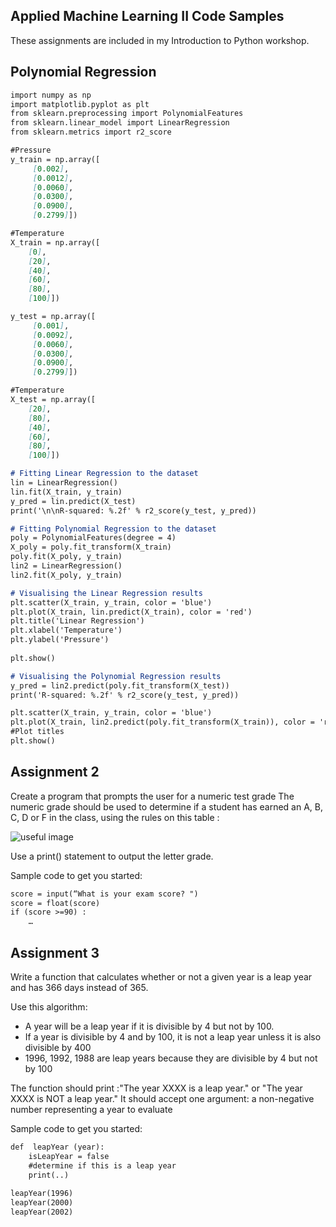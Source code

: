 ## Applied Machine Learning II Code Samples

These assignments are included in my Introduction to Python workshop.


## Polynomial Regression

```markdown
import numpy as np 
import matplotlib.pyplot as plt 
from sklearn.preprocessing import PolynomialFeatures
from sklearn.linear_model import LinearRegression 
from sklearn.metrics import r2_score

#Pressure
y_train = np.array([
     [0.002],
     [0.0012],
     [0.0060],
     [0.0300],
     [0.0900],
     [0.2799]])

#Temperature
X_train = np.array([
    [0],	
    [20],	
    [40],	
    [60],	
    [80],	
    [100]])

y_test = np.array([
     [0.001],
     [0.0092],
     [0.0060],
     [0.0300],
     [0.0900],
     [0.2799]])

#Temperature
X_test = np.array([
    [20],	
    [80],	
    [40],	
    [60],	
    [80],	
    [100]])

# Fitting Linear Regression to the dataset 
lin = LinearRegression()
lin.fit(X_train, y_train) 
y_pred = lin.predict(X_test)
print('\n\nR-squared: %.2f' % r2_score(y_test, y_pred))

# Fitting Polynomial Regression to the dataset 
poly = PolynomialFeatures(degree = 4) 
X_poly = poly.fit_transform(X_train) 
poly.fit(X_poly, y_train) 
lin2 = LinearRegression() 
lin2.fit(X_poly, y_train) 

# Visualising the Linear Regression results 
plt.scatter(X_train, y_train, color = 'blue') 
plt.plot(X_train, lin.predict(X_train), color = 'red') 
plt.title('Linear Regression') 
plt.xlabel('Temperature') 
plt.ylabel('Pressure') 
  
plt.show() 

# Visualising the Polynomial Regression results
y_pred = lin2.predict(poly.fit_transform(X_test)) 
print('R-squared: %.2f' % r2_score(y_test, y_pred))

plt.scatter(X_train, y_train, color = 'blue') 
plt.plot(X_train, lin2.predict(poly.fit_transform(X_train)), color = 'red') 
#Plot titles  
plt.show() 
```



## Assignment 2
Create a program that prompts the user for a numeric test grade 
The numeric grade should be used to determine if a student has earned an A, B, C, D or F in the class, using the rules on this table :

![useful image](https://user-images.githubusercontent.com/52934249/61403530-b5c83800-a892-11e9-9e7f-b94c8b941aa4.png)


Use a print() statement to output the letter grade.


Sample code to get you started:

```markdown
score = input(“What is your exam score? ")
score = float(score)
if (score >=90) :
	…
```
## Assignment 3
Write a function that calculates whether or not a given year is a leap year and has 366 days instead of 365.

Use this algorithm:
- A year will be a leap year if it is divisible by 4 but not by 100. 
- If a year is divisible by 4 and by 100, it is not a leap year unless it is also divisible by 400
- 1996, 1992, 1988 are leap years because they are divisible by 4 but not by 100

The function should print :"The year XXXX is a leap year." or "The year XXXX is NOT a leap year."
It should accept one argument: a non-negative number representing a year to evaluate

Sample code to get you started:

```markdown
def  leapYear (year):
	isLeapYear = false
	#determine if this is a leap year
	print(..)
  
leapYear(1996)
leapYear(2000)
leapYear(2002)
```


